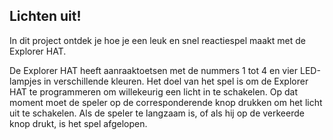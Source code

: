 ## Lichten uit!

In dit project ontdek je hoe je een leuk en snel reactiespel maakt met de Explorer HAT.

De Explorer HAT heeft aanraaktoetsen met de nummers 1 tot 4 en vier LED-lampjes in verschillende kleuren. Het doel van het spel is om de Explorer HAT te programmeren om willekeurig een licht in te schakelen. Op dat moment moet de speler op de corresponderende knop drukken om het licht uit te schakelen. Als de speler te langzaam is, of als hij op de verkeerde knop drukt, is het spel afgelopen.